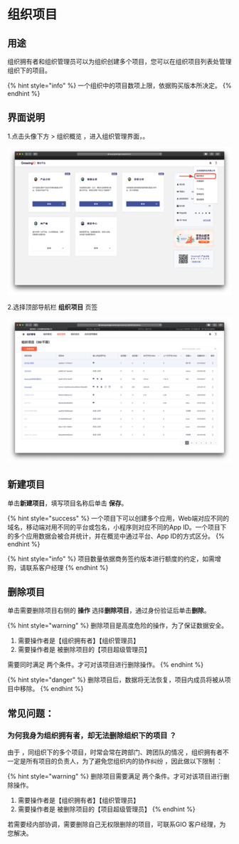 # 组织项目

## 用途

组织拥有者和组织管理员可以为组织创建多个项目，您可以在组织项目列表处管理组织下的项目。

{% hint style="info" %}
一个组织中的项目数项上限，依据购买版本所决定。
{% endhint %}

## 界面说明

1.点击头像下方 &gt; 组织概览 ，进入组织管理界面，。

![](../../.gitbook/assets/ying-mu-jie-tu-20200617-xia-wu-7.30.08%20%281%29.png)

2.选择顶部导航栏 **组织项目** 页签

![](../../.gitbook/assets/ying-mu-jie-tu-20200418-xia-wu-5.21.14.png)

## 新建项目

单击**新建项目**，填写项目名称后单击 **保存**。

{% hint style="success" %}
一个项目下可以创建多个应用，Web端对应不同的域名，移动端对用不同的平台或包名，小程序则对应不同的App ID。一个项目下的多个应用数据会被合并统计，并在概览中通过平台、App ID的方式区分。
{% endhint %}

{% hint style="info" %}
项目数量依据商务签约版本进行额度的约定，如需增购，请联系客户经理
{% endhint %}



## 删除项目

单击需要删除项目右侧的  **操作** 选择**删除项目**，通过身份验证后单击**删除**。

{% hint style="warning" %}
删除项目是高度危险的操作，为了保证数据安全。  
  
1.  需要操作者是【组织拥有者】【组织管理员】   
2. 需要操作者是  被删除项目的【项目超级管理员】

   
需要同时满足 两个条件。才可对该项目进行删除操作。
{% endhint %}

{% hint style="danger" %}
删除项目后，数据将无法恢复，项目内成员将被从项目中移除。
{% endhint %}





## 常见问题：

### 为何我身为组织拥有者，却无法删除组织下的项目 ？

由于 ，同组织下的多个项目，时常会常在跨部门、跨团队的情况 ，组织拥有者不一定是所有项目的负责人，为了避免您组织内的协作纠纷 ，因此做以下限制 ：

{% hint style="warning" %}
删除项目需要满足 两个条件。才可对该项目进行删除操作。

1.  需要操作者是【组织拥有者】【组织管理员】   
2. 需要操作者是  被删除项目的【项目超级管理员】
{% endhint %}

若需要经内部协调，需要删除自己无权限删除的项目，可联系GIO 客户经理，为您解决。



